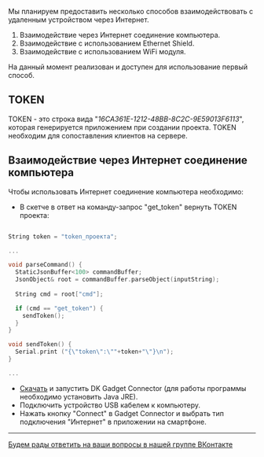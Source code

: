 Мы планируем предоставить несколько способов взаимодействовать с удаленным устройством через Интернет.

1. Взаимодействие через Интернет соединение компьютера.
2. Взаимодействие c использованием Ethernet Shield.
3. Взаимодействие с использованием WiFi модуля.

На данный момент реализован и доступен для использование первый способ.

## TOKEN

TOKEN - это строка вида "_16CA361E-1212-48BB-8C2C-9E59013F6113_", которая генерируется приложением при создании проекта. TOKEN необходим для сопоставления клиентов на сервере.

## Взаимодействие через Интернет соединение компьютера

Чтобы использовать Интернет соединение компьютера необходимо:

* В скетче в ответ на команду-запрос "get_token" вернуть TOKEN проекта:
```c++

String token = "token_проекта";

...

void parseCommand() {
  StaticJsonBuffer<100> commandBuffer;
  JsonObject& root = commandBuffer.parseObject(inputString);
  
  String cmd = root["cmd"];

  if (cmd == "get_token") {
    sendToken();
  }
}

void sendToken() {
  Serial.print ("{\"token\":\""+token+"\"}\n");
}

...
```
* [Скачать](http://dkgadget.net/dkgadgetconnector/DK_Gadget_Connector_0.9.1.zip) и запустить DK Gadget Connector
(для работы программы необходимо установить Java JRE).
* Подключить устройство USB кабелем к компьютеру.
* Нажать кнопку "Connect" в Gadget Connector и выбрать тип подключения "Интернет" в приложении на смартфоне.


***

[Будем рады ответить на ваши вопросы в нашей группе ВКонтакте](http://vk.com/dkgadget)